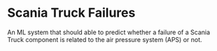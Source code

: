 # Scania Truck Failures
An ML system that should able to predict whether a failure of a Scania Truck component is related to the air pressure system (APS) or not.
